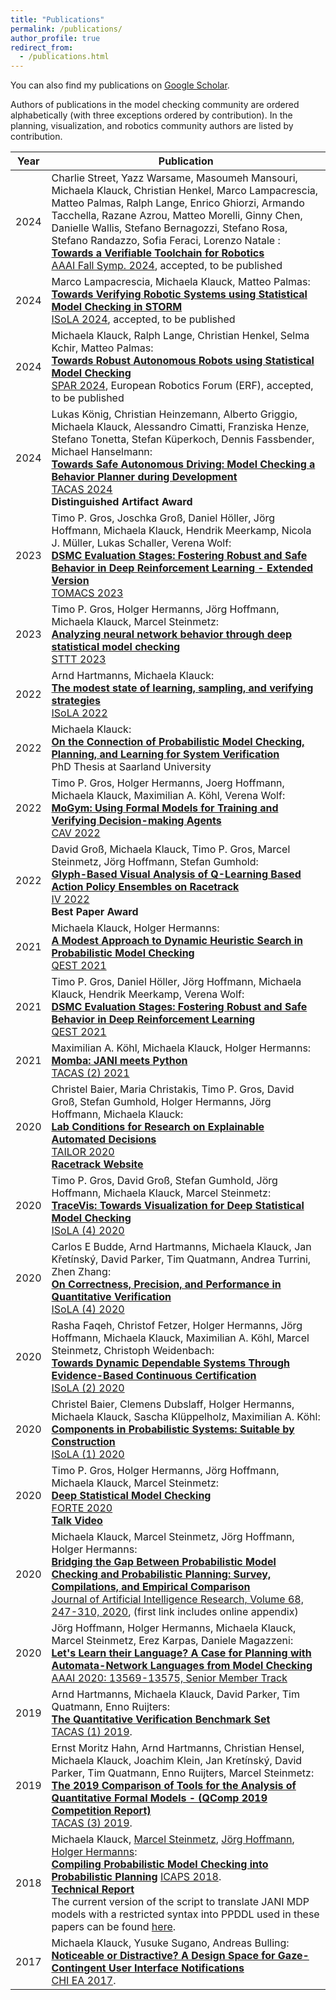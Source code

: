 ```yaml
---
title: "Publications"
permalink: /publications/
author_profile: true
redirect_from: 
  - /publications.html
---
```


You can also find my publications on [Google Scholar](https://scholar.google.com/citations?user=FFnMmKsAAAAJ&hl).

Authors of publications in the model checking community are ordered alphabetically (with three exceptions ordered by contribution). In the planning, visualization, and robotics community authors are listed by contribution.


Year | Publication
-----|-------------
2024 | Charlie Street, Yazz Warsame, Masoumeh Mansouri, Michaela Klauck, Christian Henkel, Marco Lampacrescia, Matteo Palmas, Ralph Lange, Enrico Ghiorzi, Armando Tacchella, Razane Azrou, Matteo Morelli, Ginny Chen, Danielle Wallis, Stefano Bernagozzi, Stefano Rosa, Stefano Randazzo, Sofia Feraci, Lorenzo Natale : <br> [**Towards a Verifiable Toolchain for Robotics**]() <br> [AAAI Fall Symp. 2024](), accepted, to be published <br>|
2024 | Marco Lampacrescia, Michaela Klauck, Matteo Palmas: <br> [**Towards Verifying Robotic Systems using Statistical Model Checking in STORM**]() <br> [ISoLA 2024](), accepted, to be published <br>|
2024 | Michaela Klauck, Ralph Lange, Christian Henkel, Selma Kchir, Matteo Palmas: <br> [**Towards Robust Autonomous Robots using Statistical Model Checking**]() <br> [SPAR 2024](), European Robotics Forum (ERF), accepted, to be published <br>|
2024 | Lukas König, Christian Heinzemann, Alberto Griggio, Michaela Klauck, Alessandro Cimatti, Franziska Henze, Stefano Tonetta, Stefan Küperkoch, Dennis Fassbender, Michael Hanselmann: <br> [**Towards Safe Autonomous Driving: Model Checking a Behavior Planner during Development**](https://link.springer.com/chapter/10.1007/978-3-031-57249-4_3) <br> [TACAS 2024](https://dblp.uni-trier.de/db/conf/tacas/tacas2024-2.html#KonigHGKCHTKFH24) <br> **Distinguished Artifact Award**|
2023 | Timo P. Gros, Joschka Groß, Daniel Höller, Jörg Hoffmann, Michaela Klauck, Hendrik Meerkamp, Nicola J. Müller, Lukas Schaller, Verena Wolf: <br> [**DSMC Evaluation Stages: Fostering Robust and Safe Behavior in Deep Reinforcement Learning - Extended Version**](https://dl.acm.org/doi/10.1145/3607198) <br> [TOMACS 2023](https://dblp.uni-trier.de/db/journals/tomacs/tomacs33.html#GrosGHHKMMSW23) <br>|
2023 | Timo P. Gros, Holger Hermanns, Jörg Hoffmann, Michaela Klauck, Marcel Steinmetz: <br> [**Analyzing neural network behavior through deep statistical model checking**](https://link.springer.com/article/10.1007/s10009-022-00685-9) <br> [STTT 2023](https://dblp.uni-trier.de/db/journals/sttt/sttt25.html#GrosHHKS23) <br>|
2022 | Arnd Hartmanns, Michaela Klauck: <br> [**The modest state of learning, sampling, and verifying strategies**](https://link.springer.com/chapter/10.1007/978-3-031-19759-8_25) <br> [ISoLA 2022](https://dblp.org/db/conf/isola/isola2022-3.html#HartmannsK22) <br>|
2022 | Michaela Klauck: <br> [**On the Connection of Probabilistic Model Checking, Planning, and Learning for System Verification**](https://publikationen.sulb.uni-saarland.de/handle/20.500.11880/33484) <br> PhD Thesis at Saarland University <br>|
2022 | Timo P. Gros, Holger Hermanns, Joerg Hoffmann, Michaela Klauck, Maximilian A. Köhl, Verena Wolf: <br> [**MoGym: Using Formal Models for Training and Verifying Decision-making Agents**](https://link.springer.com/chapter/10.1007/978-3-031-13188-2_21) <br> [CAV 2022](https://dblp.org/db/conf/cav/cav2022-2.html#GrosHHKKW22) <br>|
2022 | David Groß, Michaela Klauck, Timo P. Gros, Marcel Steinmetz, Jörg Hoffmann, Stefan Gumhold: <br> [**Glyph-Based Visual Analysis of Q-Learning Based Action Policy Ensembles on Racetrack**](https://ieeexplore.ieee.org/document/10017784) <br> [IV 2022](https://dblp.uni-trier.de/db/conf/iv/iv2022.html#GrossKGSHG22) <br> **Best Paper Award**|
2021 | Michaela Klauck, Holger Hermanns: <br> [**A Modest Approach to Dynamic Heuristic Search in Probabilistic Model Checking**](https://link.springer.com/chapter/10.1007%2F978-3-030-85172-9_2) <br> [QEST 2021](https://dblp.org/db/conf/qest/qest2021.html#KlauckH21) <br>|
2021 | Timo P. Gros, Daniel Höller, Jörg Hoffmann, Michaela Klauck, Hendrik Meerkamp, Verena Wolf: <br> [**DSMC Evaluation Stages: Fostering Robust and Safe Behavior in Deep Reinforcement Learning**](https://link.springer.com/chapter/10.1007/978-3-030-85172-9_11) <br> [QEST 2021](https://dblp.org/db/conf/qest/qest2021.html#GrosHHKMW21) <br>|
2021 | Maximilian A. Köhl, Michaela Klauck, Holger Hermanns: <br> [**Momba: JANI meets Python**](https://link.springer.com/chapter/10.1007%2F978-3-030-72013-1_23) <br> [TACAS (2) 2021](https://dblp.uni-trier.de/db/conf/tacas/tacas2021-2.html#KohlKH21) <br>|
2020 | Christel Baier, Maria Christakis, Timo P. Gros, David Groß, Stefan Gumhold, Holger Hermanns, Jörg Hoffmann, Michaela Klauck: <br> [**Lab Conditions for Research on Explainable Automated Decisions**](https://link.springer.com/chapter/10.1007%2F978-3-030-73959-1_8) <br> [TAILOR 2020](https://dblp.uni-trier.de/db/conf/tailor/tailor2020.html#BaierCGGGH0K20) <br> [**Racetrack Website**](https://racetrack.perspicuous-computing.science/)|
2020 | Timo P. Gros, David Groß, Stefan Gumhold, Jörg Hoffmann, Michaela Klauck, Marcel Steinmetz: <br> [**TraceVis: Towards Visualization for Deep Statistical Model Checking**](https://link.springer.com/chapter/10.1007%2F978-3-030-83723-5_3) <br> [ISoLA (4) 2020](https://dblp.uni-trier.de/db/conf/isola/isola2020-4.html#GrosGGHKS20) <br>|
2020 | Carlos E Budde, Arnd Hartmanns, Michaela Klauck, Jan Křetínský, David Parker, Tim Quatmann, Andrea Turrini, Zhen Zhang: <br> [**On Correctness, Precision, and Performance in Quantitative Verification**](https://link.springer.com/chapter/10.1007%2F978-3-030-83723-5_15) <br> [ISoLA (4) 2020](https://dblp.uni-trier.de/db/conf/isola/isola2020-4.html#BuddeHKKPQTZ20) <br>|
2020 | Rasha Faqeh, Christof Fetzer, Holger Hermanns, Jörg Hoffmann, Michaela Klauck, Maximilian A. Köhl, Marcel Steinmetz, Christoph Weidenbach: <br> [**Towards Dynamic Dependable Systems Through Evidence-Based Continuous Certification**](https://link.springer.com/chapter/10.1007%2F978-3-030-61470-6_25) <br> [ISoLA (2) 2020](https://dblp.uni-trier.de/db/conf/isola/isola2020-2.html#FaqehFH0KKSW20) <br>|
2020 | Christel Baier, Clemens Dubslaff, Holger Hermanns, Michaela Klauck, Sascha Klüppelholz, Maximilian A. Köhl: <br> [**Components in Probabilistic Systems: Suitable by Construction**](https://link.springer.com/content/pdf/10.1007%2F978-3-030-50086-3_6.pdf) <br> [ISoLA (1) 2020](https://dblp.uni-trier.de/db/conf/isola/isola2020-1.html#BaierDHKKK20) <br>|
2020 | Timo P. Gros, Holger Hermanns, Jörg Hoffmann, Michaela Klauck, Marcel Steinmetz: <br> [**Deep Statistical Model Checking**](https://link.springer.com/content/pdf/10.1007%2F978-3-030-50086-3_6.pdf) <br> [FORTE 2020](https://dblp.uni-trier.de/db/conf/forte/forte2020.html) <br> [**Talk Video**](https://youtu.be/V5QxOUnqHpk)|
2020 | Michaela Klauck, Marcel Steinmetz, Jörg Hoffmann, Holger Hermanns: <br> [**Bridging the Gap Between Probabilistic Model Checking and Probabilistic Planning: Survey, Compilations, and Empirical Comparison**](https://jair.org/index.php/jair/article/view/11595) <br> [Journal of Artificial Intelligence Research, Volume 68, 247-310, 2020](https://jair.org/index.php/jair/issue/view/1156), (first link includes online appendix) |
2020 | Jörg Hoffmann, Holger Hermanns, Michaela Klauck, Marcel Steinmetz, Erez Karpas, Daniele Magazzeni: <br> [**Let's Learn their Language? A Case for Planning with Automata-Network Languages from Model Checking**](https://aaai.org/ojs/index.php/AAAI/article/view/7083) <br> [AAAI 2020: 13569-13575, Senior Member Track](https://dblp.uni-trier.de/db/conf/aaai/aaai2020.html) |
2019 | Arnd Hartmanns, Michaela Klauck, David Parker, Tim Quatmann, Enno Ruijters: <br> [**The Quantitative Verification Benchmark Set**](https://link.springer.com/chapter/10.1007%2F978-3-030-17462-0_20) <br> [TACAS (1) 2019](https://dblp.uni-trier.de/db/conf/tacas/tacas2019-1.html). 
2019 | Ernst Moritz Hahn, Arnd Hartmanns, Christian Hensel, Michaela Klauck, Joachim Klein, Jan Kretínský, David Parker, Tim Quatmann, Enno Ruijters, Marcel Steinmetz: <br> [**The 2019 Comparison of Tools for the Analysis of Quantitative Formal Models - (QComp 2019 Competition Report)**](https://link.springer.com/chapter/10.1007%2F978-3-030-17502-3_5) <br> [TACAS (3) 2019](https://dblp.uni-trier.de/db/conf/tacas/tacas2019-3.html).
2018 | Michaela Klauck, [Marcel Steinmetz](http://fai.cs.uni-saarland.de/steinmetz/), [Jörg Hoffmann](http://fai.cs.uni-saarland.de/hoffmann/), [Holger Hermanns](https://depend.cs.uni-saarland.de/~hermanns/):  <br> [**Compiling Probabilistic Model Checking into Probabilistic Planning**](https://aaai.org/ocs/index.php/ICAPS/ICAPS18/paper/view/17740) [ICAPS 2018](https://dblp.uni-trier.de/db/conf/aips/icaps2018.html). <br> [**Technical Report**](http://fai.cs.uni-saarland.de/hoffmann/papers/icaps18a-tr.pdf)<br> The current version of the script to translate JANI MDP models with a restricted syntax into PPDDL used in these papers can be found [here](https://dgit.cs.uni-saarland.de/Michaela/jani-ppddl-translation-release).
2017 | Michaela Klauck, Yusuke Sugano, Andreas Bulling: <br> [**Noticeable or Distractive? A Design Space for Gaze-Contingent User Interface Notifications**](https://dl.acm.org/citation.cfm?doid=3027063.3053085) <br> [CHI EA 2017](http://dblp.uni-trier.de/db/conf/chi/chi2017a.html).